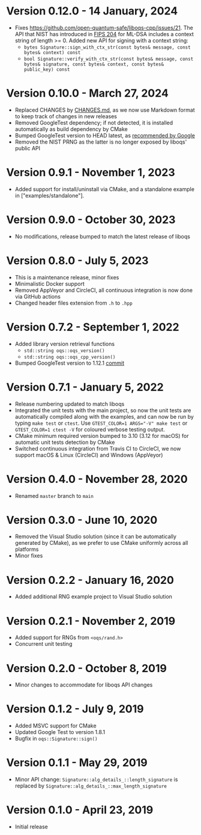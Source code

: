 # Version 0.12.0 - 14 January, 2024

- Fixes https://github.com/open-quantum-safe/liboqs-cpp/issues/21. The API that
  NIST has introduced in [FIPS 204](https://csrc.nist.gov/pubs/fips/204/final)
  for ML-DSA includes a context string of length >= 0. Added new API for
  signing with a context string:
  - `bytes Signature::sign_with_ctx_str(const bytes& message,
const bytes& context) const`
  - `bool Signature::verify_with_ctx_str(const bytes& message,
const bytes& signature, const bytes& context, const bytes& public_key) const`

# Version 0.10.0 - March 27, 2024

- Replaced CHANGES by
  [CHANGES.md](https://github.com/open-quantum-safe/liboqs-cpp/blob/main/CHANGES.md),
  as we now use Markdown format to keep track of changes in new releases
- Removed GoogleTest dependency; if not detected, it is installed automatically
  as build dependency by CMake
- Bumped GoogleTest version to HEAD latest, as
  [recommended by Google](https://github.com/google/googletest?tab=readme-ov-file#live-at-head)
- Removed the NIST PRNG as the latter is no longer exposed by liboqs' public
  API

# Version 0.9.1 - November 1, 2023

- Added support for install/uninstall via CMake, and a standalone example in
  ["examples/standalone"].

# Version 0.9.0 - October 30, 2023

- No modifications, release bumped to match the latest release of liboqs

# Version 0.8.0 - July 5, 2023

- This is a maintenance release, minor fixes
- Minimalistic Docker support
- Removed AppVeyor and CircleCI, all continuous integration is now done via
  GitHub actions
- Changed header files extension from `.h` to `.hpp`

# Version 0.7.2 - September 1, 2022

- Added library version retrieval functions
  - `std::string oqs::oqs_version()`
  - `std::string oqs::oqs_cpp_version()`
- Bumped GoogleTest version to 1.12.1
  [commit](https://github.com/google/googletest/commit/58d77fa8070e8cec2dc1ed015d66b454c8d78850)

# Version 0.7.1 - January 5, 2022

- Release numbering updated to match liboqs
- Integrated the unit tests with the main project, so now the unit tests are
  automatically compiled along with the examples, and can now be run by typing
  `make test` or `ctest`. Use `GTEST_COLOR=1 ARGS="-V" make test` or
  `GTEST_COLOR=1 ctest -V` for coloured verbose testing output.
- CMake minimum required version bumped to 3.10 (3.12 for macOS) for automatic
  unit tests detection by CMake
- Switched continuous integration from Travis CI to CircleCI, we now support
  macOS & Linux (CircleCI) and Windows (AppVeyor)

# Version 0.4.0 - November 28, 2020

- Renamed `master` branch to `main`

# Version 0.3.0 - June 10, 2020

- Removed the Visual Studio solution (since it can be automatically generated
  by CMake), as we prefer to use CMake uniformly across all platforms
- Minor fixes

# Version 0.2.2 - January 16, 2020

- Added additional RNG example project to Visual Studio solution

# Version 0.2.1 - November 2, 2019

- Added support for RNGs from `<oqs/rand.h>`
- Concurrent unit testing

# Version 0.2.0 - October 8, 2019

- Minor changes to accommodate for liboqs API changes

# Version 0.1.2 - July 9, 2019

- Added MSVC support for CMake
- Updated Google Test to version 1.8.1
- Bugfix in `oqs::Signature::sign()`

# Version 0.1.1 - May 29, 2019

- Minor API change: `Signature::alg_details_::length_signature`
  is replaced by `Signature::alg_details_::max_length_signature`

# Version 0.1.0 - April 23, 2019

- Initial release
